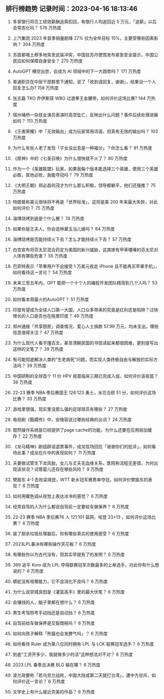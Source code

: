
## 排行榜趋势 记录时间：2023-04-16 18:13:46
  
  1. 多家银行将员工绩效薪酬追索扣回，有银行人均追回近 5 万元，「追薪」以后会常态化吗？ 578 万热度
    
  2. 上汽集团 2023 年首季销量剧降 27% 仅为全年目标 15%，主要受哪些因素影响？ 304 万热度
    
  3. 苏首都喀土穆多地突发武装冲突，中国驻苏丹使馆发布紧急安全提示，中国公民应如何保障自身安全？ 275 万热度
    
  4. AutoGPT 横空出世，会成为 AI 领域中的下一大趋势吗？ 171 万热度
    
  5. 普通职员在中层干部群里下通知，说了「收到请回复，谢谢」，结果没一个人回复怎么办? 158 万热度
    
  6. 张志磊 TKO 乔伊斯获 WBO 过渡拳王金腰带，如何评价这场比赛? 144 万热度
    
  7. 宿州埇桥一杂技女演员表演时高空坠亡，反映出什么问题？事件后续处理进展如何？ 113 万热度
    
  8. 《王者荣耀》中「无效输出」成为玩家常用词语，但真有无效的输出吗？ 103 万热度
    
  9. 为什么有些人老了发现「子女没出息是一种福分」？你怎么看？ 91 万热度
    
  10. 《原神》中的《七圣召唤》为什么很快就不火了？ 80 万热度
    
  11. 作为一个《英雄联盟》玩家，如果我每个版本能选择三个英雄，使用三个英雄必胜，其他必败，我能夺冠吗？ 79 万热度
    
  12. 《大明王朝》郑必昌何茂才为什么那么积极，领导都躺平，他们还强推？ 75 万热度
    
  13. 特朗普称美元很快将不再是「世界标准」，这将是美 200 年来最大失败，对此如何评价？ 75 万热度
    
  14. 淄博烧烤到底是个什么梗？ 74 万热度
    
  15. 如果你是王夫人，你会选林黛玉当儿媳吗？ 64 万热度
    
  16. 淄博烧烤是否能持续火下去？怎么才能持续火下去？ 57 万热度
    
  17. 白宫宣布将芬太尼混合药定为美国的新兴威胁，这类掺有甲苯噻嗪的芬太尼对人体有哪些危害？ 55 万热度
    
  18. 巴菲特表示「苹果用户不会接受 1 万美元收走 iPhone 且不能再买苹果手机」，如何看待这一言论？ 54 万热度
    
  19. 未来三至五年内，GPT 能把一个十个人的编程开发团队精简到几个人吗？ 53 万热度
    
  20. 如何看本周最火的AutoGPT？ 51 万热度
    
  21. 印度有望成为全球人口第一大国，人口众多带来的究竟是红利还是陷阱？过快增长的人口是否也在拖累印度？ 49 万热度
    
  22. 郑州通报「共享厨房」调查情况，爱心人士捐款 57.99 万元，均未支出，哪些信息值得关注？ 47 万热度
    
  23. 为什么现代人看不懂古文，甚至清朝民国的书信读起来都很困难，更别提写出这样的文笔了？ 39 万热度
    
  24. 有可能彻底解决人类的“生老病死”问题，而实现人类终极自由与解放的实际方法吗？ 39 万热度
    
  25. 中国研制的全球首个 11 价 HPV 疫苗临床三期已完成入组，如何评价该疫苗？ 36 万热度
    
  26. 22-23 赛季 NBA 季后赛国王 126:123 勇士，水花合砍 51 分，如何评价这场比赛？ 33 万热度
    
  27. 游戏里很强，现实里没那么强的足球球员有哪些？ 27 万热度
    
  28. 电视剧《甄嬛传》中，安陵容说过哪些经典的台词？ 24 万热度
    
  29. 既然操作系统层已经提供了page cache的功能，为什么还要在应用层加缓存？ 22 万热度
    
  30. 《龙马精神》剧组辟谣退票事件，成龙现场回应「谢谢你们的批评」，如何看待此事？成龙在片中的表现如何？ 11 万热度
    
  31. 夫妻做试管生下龙凤胎，女儿与丈夫无血缘关系，医院称流程无差错，为何出现该状况？试管婴儿还存在哪些风险？ 9 万热度
    
  32. 樊振东 4-1 击败梁靖崑，WTT 新乡冠军赛男单夺冠，如何评价樊振东的表现？ 6 万热度
    
  33. 如何用暖色调从视觉上表达冰冷的感觉？ 6 万热度
    
  34. 经常自驾的人为什么都说自驾前一定要给车做保养？ 6 万热度
    
  35. 22-23 赛季 NBA 季后赛76 人 121:101 篮网，哈登 23+13 ，如何评价这场比赛？ 6 万热度
    
  36. 装了厨余垃圾处理器后，你有哪些真实的使用感受？ 6 万热度
    
  37. 2023LPL春决有哪些操作天花板？ 6 万热度
    
  38. 有哪些你以为古代没有，但其实早就有了的发明？ 6 万热度
    
  39. 369 追平 Koro 成为 LPL 夺得联赛冠军次数最多的上单选手，对此你有什么想说的？ 6 万热度
    
  40. 蟒蛇没有咀嚼能力，它不会消化不良吗？ 6 万热度
    
  41. 为什么说宫城良田是《灌篮高手》里的最大伏笔？ 6 万热度
    
  42. 会赚钱的人，脑子里都在想什么？ 6 万热度
    
  43. 男生考驾照考手动挡还是自动挡？ 6 万热度
    
  44. 自驾前给车做保养是交智商税吗？ 6 万热度
    
  45. 如何向孩子解释「熊猫也会发脾气吗」？ 6 万热度
    
  46. 如何看待 Ruler 成为第八位同时拥有 LPL 与 LCK 联赛冠军选手？ 6 万热度
    
  47. 到底“工资开多少，我就做多少的活”这种想法对不对？ 6 万热度
    
  48. 2023 LPL 春季总决赛 BLG 输在哪？ 6 万热度
    
  49. 波兰政要称「若乌克兰战败，中国大陆或第二天就打台湾」，遭中方驳斥，如何评价这一言论？ 6 万热度
    
  50. 文学史上有什么接近完美的作品？ 6 万热度
    